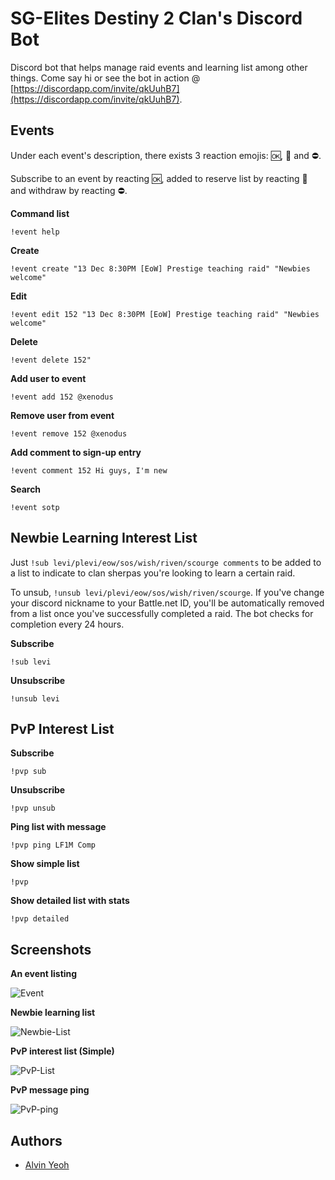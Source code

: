 # SG-Elites Destiny 2 Clan's Discord Bot

Discord bot that helps manage raid events and learning list among other things. Come say hi or see the bot in action @ [https://discordapp.com/invite/qkUuhB7](https://discordapp.com/invite/qkUuhB7).

## Events

Under each event's description, there exists 3 reaction emojis: :ok:, 🤔 and :no_entry:.

Subscribe to an event by reacting :ok:, added to reserve list by reacting 🤔 and withdraw by reacting :no_entry:.

**Command list**

	!event help

**Create**

	!event create "13 Dec 8:30PM [EoW] Prestige teaching raid" "Newbies welcome"
    
**Edit**

	!event edit 152 "13 Dec 8:30PM [EoW] Prestige teaching raid" "Newbies welcome"

**Delete**

	!event delete 152"
    
**Add user to event**

	!event add 152 @xenodus
    
**Remove user from event**

	!event remove 152 @xenodus

**Add comment to sign-up entry**

	!event comment 152 Hi guys, I'm new

**Search**

	!event sotp

## Newbie Learning Interest List

Just `!sub levi/plevi/eow/sos/wish/riven/scourge comments` to be added to a list to indicate to clan sherpas you're looking to learn a certain raid.

To unsub, `!unsub levi/plevi/eow/sos/wish/riven/scourge`. If you've change your discord nickname to your Battle.net ID, you'll be automatically removed from a list once you've successfully completed a raid. The bot checks for completion every 24 hours.

**Subscribe**

	!sub levi

**Unsubscribe**

	!unsub levi


## PvP Interest List

**Subscribe**

	!pvp sub

**Unsubscribe**

	!pvp unsub

**Ping list with message**

	!pvp ping LF1M Comp

**Show simple list**

	!pvp

**Show detailed list with stats**

	!pvp detailed


## Screenshots

**An event listing**

![Event](https://alvinyeoh.com/destiny/img/bot-event-sample.png "Event")

**Newbie learning list**

![Newbie-List](https://alvinyeoh.com/destiny/img/bot-newbie-sample.png "Newbie List")

**PvP interest list (Simple)**

![PvP-List](https://alvinyeoh.com/destiny/img/bot-pvp-sample.png "PvP List")

**PvP message ping**

![PvP-ping](https://alvinyeoh.com/destiny/img/bot-pvpping-sample.png "PvP Ping")


## Authors

* [Alvin Yeoh](https://github.com/xenodus)
